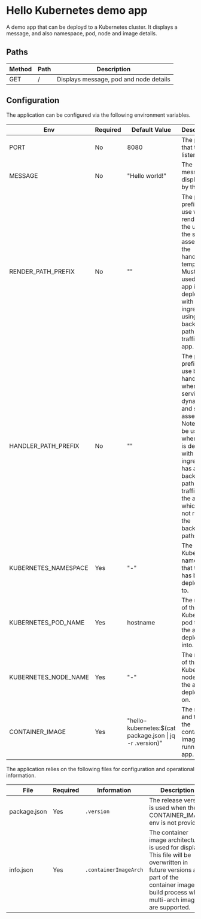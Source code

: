 # Hello Kubernetes demo app

A demo app that can be deployd to a Kubernetes cluster. It displays a message, and also namespace, pod, node and image details.

## Paths

| Method | Path | Description |
| -------| ---- | ----------- |
| GET    | /    | Displays message, pod and node details |

## Configuration

The application can be configured via the following environment variables.

| Env | Required | Default Value | Description |
| --- | -------- | ------------- | ----------- |
| PORT | No | 8080 | The port that the app listens on. |
| MESSAGE | No | "Hello world!" | The message displayed by the app. |
| RENDER_PATH_PREFIX | No | "" | The path prefix to use when rendering the urls for the static assets in the handlebar templates. <br/> Must be used when app is deployed with an ingress using a backend path for traffic to app. |
| HANDLER_PATH_PREFIX | No | "" | The path prefix to use by handlers when serving the dynamic and static assets. <br/> Note: Must be used when app is deployed with an ingress that has a backend path for traffic to the app, but which does not rewrite the backend paths to '/'. |
| KUBERNETES_NAMESPACE | Yes | "-" | The Kubernetes namespace that the app has been deployed to. |
| KUBERNETES_POD_NAME | Yes | hostname | The name of the Kubernetes pod that the app is deployed into. |
| KUBERNETES_NODE_NAME | Yes | "-" | The name of the Kubernetes node that the app is deployed on. |
| CONTAINER_IMAGE | Yes | "hello-kubernetes:$(cat package.json \| jq -r .version)" | The name and tag of the container image running the app. |

The application relies on the following files for configuration and operational information.

| File | Required | Information | Description |
| ---- | -------- | ----------- | ----------- |
| package.json | Yes | `.version` | The release version is used when the CONTAINER_IMAGE env is not provided. |
| info.json | Yes | `.containerImageArch` | The container image architecture is used for display. This file will be overwritten in future versions as part of the container image build process when multi-arch images are supported. |
